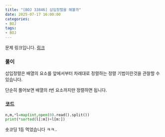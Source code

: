```yaml
---
title: "[BOJ 33846] 삽입정렬을 해볼까"
date: 2025-07-17 16:00:00
categories:
- BOJ
tags:
- BOJ
---
```


문제 링크입니다. 
[링크](https://www.acmicpc.net/problem/33846)

### 풀이

삽입정렬은 배열의 요소를 앞에서부터 차례대로 정렬하는 정렬 기법이란것을 관찰할 수 있습니다.

단순히 풀어보면 배열의 $t$번 요소까지만 정렬하면 됩니다.

### 코드

```python
n,m,*l=map(int,open(0).read().split())
print(*sorted(l[:m])+l[m:])
```

숏코딩 1등 먹었습니다 ㅋㅋ..